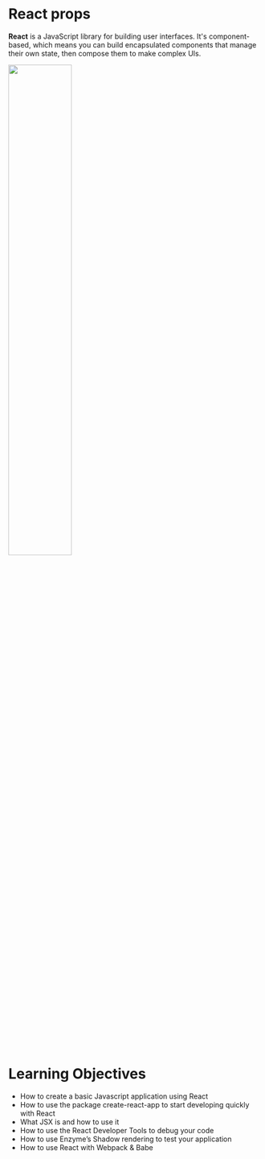 # React props

**React** is a JavaScript library for building user interfaces.
It's component-based, which means you can build encapsulated components that manage their own state, then compose them to make complex UIs.

<img width=50% src="https://s3.amazonaws.com/alx-intranet.hbtn.io/uploads/medias/2019/12/cd505f5320193e7f187e.jpeg?X-Amz-Algorithm=AWS4-HMAC-SHA256&X-Amz-Credential=AKIARDDGGGOUSBVO6H7D%2F20240701%2Fus-east-1%2Fs3%2Faws4_request&X-Amz-Date=20240701T172138Z&X-Amz-Expires=86400&X-Amz-SignedHeaders=host&X-Amz-Signature=db0d435c587018f670a3d3be6601d203375e97d5a7d1ea809f928a56f0104820">

# Learning Objectives

* How to create a basic Javascript application using React
* How to use the package create-react-app to start developing quickly with React
* What JSX is and how to use it
* How to use the React Developer Tools to debug your code
* How to use Enzyme’s Shadow rendering to test your application
* How to use React with Webpack & Babe